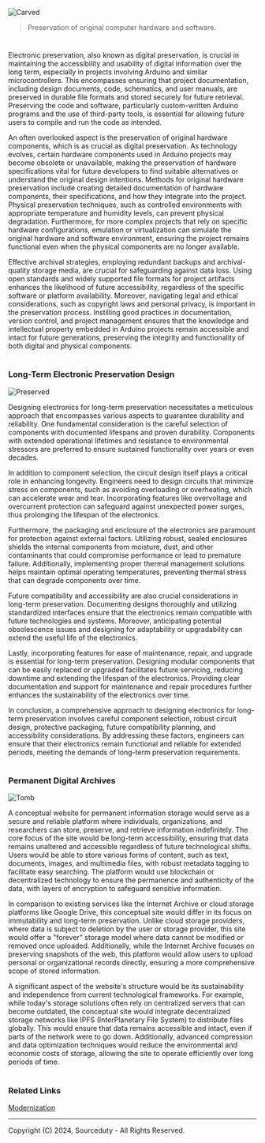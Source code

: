 ![Carved](https://github.com/user-attachments/assets/53a76032-6166-4014-b66c-87b479bcd242)

> Preservation of original computer hardware and software.

#

Electronic preservation, also known as digital preservation, is crucial in maintaining the accessibility and usability of digital information over the long term, especially in projects involving Arduino and similar microcontrollers. This encompasses ensuring that project documentation, including design documents, code, schematics, and user manuals, are preserved in durable file formats and stored securely for future retrieval. Preserving the code and software, particularly custom-written Arduino programs and the use of third-party tools, is essential for allowing future users to compile and run the code as intended.

An often overlooked aspect is the preservation of original hardware components, which is as crucial as digital preservation. As technology evolves, certain hardware components used in Arduino projects may become obsolete or unavailable, making the preservation of hardware specifications vital for future developers to find suitable alternatives or understand the original design intentions. Methods for original hardware preservation include creating detailed documentation of hardware components, their specifications, and how they integrate into the project. Physical preservation techniques, such as controlled environments with appropriate temperature and humidity levels, can prevent physical degradation. Furthermore, for more complex projects that rely on specific hardware configurations, emulation or virtualization can simulate the original hardware and software environment, ensuring the project remains functional even when the physical components are no longer available.

Effective archival strategies, employing redundant backups and archival-quality storage media, are crucial for safeguarding against data loss. Using open standards and widely supported file formats for project artifacts enhances the likelihood of future accessibility, regardless of the specific software or platform availability. Moreover, navigating legal and ethical considerations, such as copyright laws and personal privacy, is important in the preservation process. Instilling good practices in documentation, version control, and project management ensures that the knowledge and intellectual property embedded in Arduino projects remain accessible and intact for future generations, preserving the integrity and functionality of both digital and physical components.

#
### Long-Term Electronic Preservation Design

![Preserved](https://github.com/sourceduty/Electronic_Preservation/assets/123030236/803c002a-78df-44d7-8b87-81e0525e03a5)

Designing electronics for long-term preservation necessitates a meticulous approach that encompasses various aspects to guarantee durability and reliability. One fundamental consideration is the careful selection of components with documented lifespans and proven durability. Components with extended operational lifetimes and resistance to environmental stressors are preferred to ensure sustained functionality over years or even decades.

In addition to component selection, the circuit design itself plays a critical role in enhancing longevity. Engineers need to design circuits that minimize stress on components, such as avoiding overloading or overheating, which can accelerate wear and tear. Incorporating features like overvoltage and overcurrent protection can safeguard against unexpected power surges, thus prolonging the lifespan of the electronics.

Furthermore, the packaging and enclosure of the electronics are paramount for protection against external factors. Utilizing robust, sealed enclosures shields the internal components from moisture, dust, and other contaminants that could compromise performance or lead to premature failure. Additionally, implementing proper thermal management solutions helps maintain optimal operating temperatures, preventing thermal stress that can degrade components over time.

Future compatibility and accessibility are also crucial considerations in long-term preservation. Documenting designs thoroughly and utilizing standardized interfaces ensure that the electronics remain compatible with future technologies and systems. Moreover, anticipating potential obsolescence issues and designing for adaptability or upgradability can extend the useful life of the electronics.

Lastly, incorporating features for ease of maintenance, repair, and upgrade is essential for long-term preservation. Designing modular components that can be easily replaced or upgraded facilitates future servicing, reducing downtime and extending the lifespan of the electronics. Providing clear documentation and support for maintenance and repair procedures further enhances the sustainability of the electronics over time.

In conclusion, a comprehensive approach to designing electronics for long-term preservation involves careful component selection, robust circuit design, protective packaging, future compatibility planning, and accessibility considerations. By addressing these factors, engineers can ensure that their electronics remain functional and reliable for extended periods, meeting the demands of long-term preservation requirements.

#
### Permanent Digital Archives

![Tomb](https://github.com/user-attachments/assets/8a03a1b3-a786-4dab-bd15-c543c31e1c61)

A conceptual website for permanent information storage would serve as a secure and reliable platform where individuals, organizations, and researchers can store, preserve, and retrieve information indefinitely. The core focus of the site would be long-term accessibility, ensuring that data remains unaltered and accessible regardless of future technological shifts. Users would be able to store various forms of content, such as text, documents, images, and multimedia files, with robust metadata tagging to facilitate easy searching. The platform would use blockchain or decentralized technology to ensure the permanence and authenticity of the data, with layers of encryption to safeguard sensitive information.

In comparison to existing services like the Internet Archive or cloud storage platforms like Google Drive, this conceptual site would differ in its focus on immutability and long-term preservation. Unlike cloud storage providers, where data is subject to deletion by the user or storage provider, this site would offer a "forever" storage model where data cannot be modified or removed once uploaded. Additionally, while the Internet Archive focuses on preserving snapshots of the web, this platform would allow users to upload personal or organizational records directly, ensuring a more comprehensive scope of stored information.

A significant aspect of the website's structure would be its sustainability and independence from current technological frameworks. For example, while today's storage solutions often rely on centralized servers that can become outdated, the conceptual site would integrate decentralized storage networks like IPFS (InterPlanetary File System) to distribute files globally. This would ensure that data remains accessible and intact, even if parts of the network were to go down. Additionally, advanced compression and data optimization techniques would reduce the environmental and economic costs of storage, allowing the site to operate efficiently over long periods of time.

#
### Related Links

[Modernization](https://github.com/sourceduty/Modernization)

***
Copyright (C) 2024, Sourceduty - All Rights Reserved.
